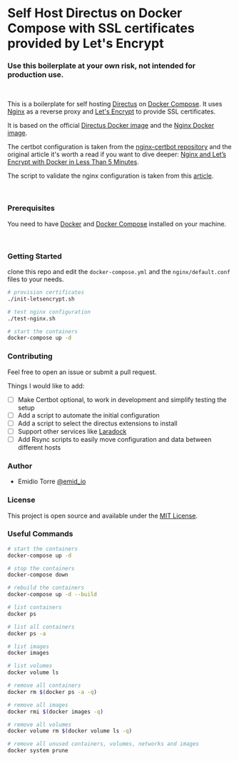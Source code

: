 # Self Host Directus on Docker Compose with SSL certificates provided by Let's Encrypt

### Use this boilerplate at your own risk, not intended for production use.

<br />

This is a boilerplate for self hosting [Directus](https://directus.io/) on [Docker Compose](https://docs.docker.com/compose/). It uses [Nginx](https://www.nginx.com/) as a reverse proxy and [Let's Encrypt](https://letsencrypt.org/) to provide SSL certificates.

It is based on the official [Directus Docker image](https://hub.docker.com/r/directus/directus) and the [Nginx Docker image](https://hub.docker.com/_/nginx).

The certbot configuration is taken from the [nginx-certbot repository](https://github.com/wmnnd/nginx-certbot) and the original article it's worth a read if you want to dive deeper: [Nginx and Let’s Encrypt with Docker in Less Than 5 Minutes](https://pentacent.medium.com/nginx-and-lets-encrypt-with-docker-in-less-than-5-minutes-b4b8a60d3a71).

The script to validate the nginx configuration is taken from this [article](https://dev.to/simdrouin/validate-your-nginx-configuration-files-easily-with-docker-4ihi).

<br />

### Prerequisites

You need to have [Docker](https://docs.docker.com/get-docker/) and [Docker Compose](https://docs.docker.com/compose/install/) installed on your machine.

<br />

### Getting Started

clone this repo and edit the `docker-compose.yml` and the `nginx/default.conf` files to your needs.

```bash
# provision certificates
./init-letsencrypt.sh

# test nginx configuration
./test-nginx.sh

# start the containers
docker-compose up -d
```

### Contributing

Feel free to open an issue or submit a pull request.

Things I would like to add:

- [ ] Make Certbot optional, to work in development and simplify testing the setup
- [ ] Add a script to automate the initial configuration
- [ ] Add a script to select the directus extensions to install
- [ ] Support other services like [Laradock](https://github.com/laradock/laradock)
- [ ] Add Rsync scripts to easily move configuration and data between different hosts

### Author

- Emidio Torre [@emid_io](https://twitter.com/emid_io)

### License

This project is open source and available under the [MIT License](LICENSE).

### Useful Commands

```bash
# start the containers
docker-compose up -d

# stop the containers
docker-compose down

# rebuild the containers
docker-compose up -d --build

# list containers
docker ps

# list all containers
docker ps -a

# list images
docker images

# list volumes
docker volume ls

# remove all containers
docker rm $(docker ps -a -q)

# remove all images
docker rmi $(docker images -q)

# remove all volumes
docker volume rm $(docker volume ls -q)

# remove all unused containers, volumes, networks and images
docker system prune
```

